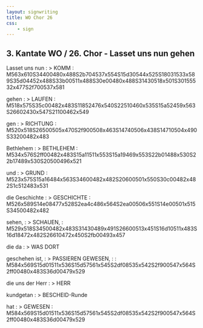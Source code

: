 ```yaml
---
layout: signwriting
title: WO Chor 26
css:
    - sign
---
```


<!--
https://www.signbank.org/signpuddle2.0/searchword.php
https://www.sutton-signwriting.io/signmaker
-->
## 3. Kantate WO / 26. Chor - Lasset uns nun gehen

Lasset uns nun
: > KOMM
: M563x610S34400480x488S2b704537x554S15d30544x525S18031533x589S35d04452x488S33b00511x488S30e00480x488S31430518x501S30155532x477S2f700537x581

gehen
: > LAUFEN
: M518x575S35c00482x483S11852476x540S22510460x535S15a52459x563S26602430x547S21100462x549

gen
: > RICHTUNG
: M520x518S26500505x470S2f900508x463S14740506x438S14710504x490S33200482x483

Bethlehem
: > BETHLEHEM
: M534x576S2ff00482x483S15a11511x553S15a19469x553S22b01488x530S22b17489x530S20500496x521

und
: > GRUND
: M523x575S15a16484x563S34600482x482S20600501x550S30c00482x482S1c512483x531

die Geschichte
: > GESCHICHTE
: M526x589S14e08477x528S2ea4c486x564S2ea00506x551S14e00501x515S34500482x482

sehen,
: > SCHAUEN,
: M529x518S34500482x483S31430489x491S26600513x451S16d10511x483S16d18472x482S26610472x450S2fb00493x457

die da
: > WAS DORT

geschehen ist,
: > PASSIEREN GEWESEN,
:
: M584x569S15d01511x536S15d57561x545S2df08535x542S2f900547x564S2ff00480x483S36d00479x529

die uns der Herr
: > HERR

kundgetan
: > BESCHEID-Runde

hat
: > GEWESEN
: M584x569S15d01511x536S15d57561x545S2df08535x542S2f900547x564S2ff00480x483S36d00479x529
